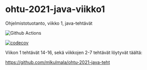# ohtu-2021-java-viikko1
Ohjelmistotuotanto, viikko 1, java-tehtävät

![Github Actions](https://github.com/mlkulmala/ohtu-2021-java-viikko1/actions/workflows/main.yml/badge.svg)

[![codecov](https://codecov.io/gh/mlkulmala/ohtu-2021-java-viikko1/branch/main/graph/badge.svg?token=QW6AHQ7VVH)](https://codecov.io/gh/mlkulmala/ohtu-2021-java-viikko1)

Viikon 1 tehtävät 14-16, sekä viikkojen 2-7 tehtävät löytyvät täältä:

https://github.com/mlkulmala/ohtu-2021-java-teht
